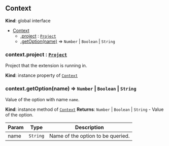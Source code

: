 ## Context
**Kind**: global interface  

<a name="Context"></a>
* [Context](#Context)
    * [.project](#Context+project) : [<code>Project</code>](project.md)
    * [.getOption(name)](#Context+getOption) ⇒ <code>Number</code> \| <code>Boolean</code> \| <code>String</code>

<a name="Context+project"></a>

### context.project : [<code>Project</code>](project.md)
Project that the extension is running in.

**Kind**: instance property of [<code>Context</code>](#Context)
<a name="Context+getOption"></a>

### context.getOption(name) ⇒ <code>Number</code> \| <code>Boolean</code> \| <code>String</code>
Value of the option with name `name`.

**Kind**: instance method of [<code>Context</code>](#Context)
**Returns**: <code>Number</code> \| <code>Boolean</code> \| <code>String</code> - Value of the option.  

| Param | Type | Description |
| --- | --- | --- |
| name | <code>String</code> | Name of the option to be queried. |
